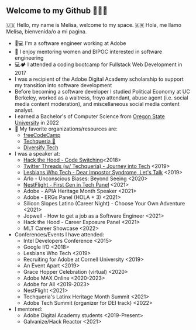 ## Welcome to my Github 👩🏻‍💻

🇺🇸 Hello, my name is Melisa, welcome to my space. 
🇦🇷 Hola, me llamo Melisa, bienvenida/o a mi pagina.

- 🎨💻  I'm a software engineer working at Adobe 
- 💌  I enjoy mentoring women and BIPOC interested in software engineering
- 💻🏕  I attended a coding bootcamp for Fullstack Web Development in 2017
- I was a recipient of the Adobe Digital Academy scholarship to support my transition into software development
- Before becoming a software developer I studied Political Economy at UC Berkeley, worked as a waitress, froyo attendant, abuse agent (i.e. social media content moderation), and miscellaneous social media content analyst. 
- I earned a Bachelor's of Computer Science from [Oregon State University](https://ecampus.oregonstate.edu/online-degrees/undergraduate/computer-science-postbacc) in 2022
- 💎  My favorite organizations/resources are:
    - [freeCodeCamp](https://www.freecodecamp.org/)
    - [Techqueria 🌮](https://techqueria.org/)
    - [Diversify Tech](https://www.diversifytech.co/)
- I was a speaker at:
    - [Hack the Hood - Code Switching](https://www.linkedin.com/posts/hackthehood_codeswitch-techprofessionals-activity-6543920535993139200-gJ7A)<2018>
    - [Twitter Threads (w/ Techqueria) - Journey into Tech](https://www.youtube.com/watch?v=MVPvWQS_08E&ab_channel=Techqueria) <2019>
    - [Lesbians Who Tech - Dear Impostor Syndrome, Let's Talk](https://www.youtube.com/watch?v=6FYreQemhP8&t=14s&ab_channel=MelisaIm) <2019>
    - Arlo - Unconscious Biases: Beyond Seeing <2020>
    - [NestFlight - First Gen in Tech Panel](https://www.youtube.com/watch?v=gjT7g3FlmYw&ab_channel=DigitalNEST) <2021>
    - Adobe - APIA Heritage Month Speaker <2021>
    - Adobe - ERGs Panel (HOLA + 3) <2021>
    - Silicon Slopes Latino (Career Night) - Choose Your Own Adventure <2021>
    - Jopwell - How to get a job as a Software Engineer <2021>
    - Hack the Hood - Career Exposure Panel <2021>
    - MLT Career Showcase <2022> 
- Conferences/Events I have attended:
    - Intel Developers Conference <2015>
    - Google I/O <2018>
    - Lesbians Who Tech <2019>
    - Recruiting for Adobe at Cornell University <2019>
    - An Event Apart <2019>
    - Grace Hopper Celebration (virtual) <2020>
    - Adobe MAX Online <2020-2023>
    - Adobe for All <2019-2023>
    - NestFlight <2021>
    - Techqueria's Latinx Heritage Month Summit <2021>
    - Adobe Tech Summit (organizer for DEI track) <2022>
- I mentored:
    - Adobe Digital Academy students <2019-Present>
    - Galvanize/Hack Reactor <2021> 

